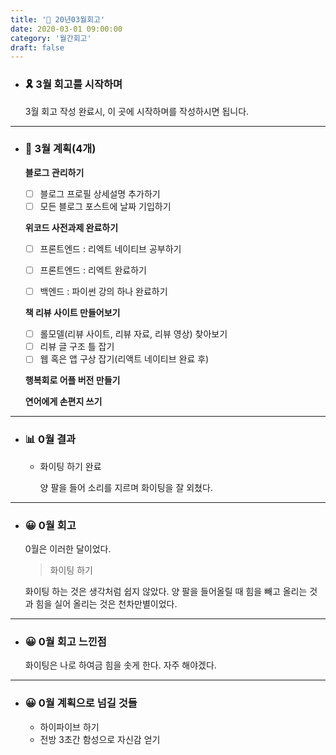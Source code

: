 ```yaml
---
title: '🌈 20년03월회고'
date: 2020-03-01 09:00:00
category: '월간회고'
draft: false
---
```


- ###  🎗 3월 회고를 시작하며

  3월 회고 작성 완료시, 이 곳에 시작하며를 작성하시면 됩니다.

---

- ### 📅 3월 계획(4개)

  **블로그 관리하기**

  - [ ] 블로그 프로필 상세설명 추가하기
  - [ ] 모든 블로그 포스트에 날짜 기입하기

  **위코드 사전과제 완료하기**

  - [ ] 프론트엔드 : 리엑트 네이티브 공부하기
  - [ ] 프론트엔드 : 리엑트 완료하기

  - [ ] 백엔드 : 파이썬 강의 하나 완료하기

  **책 리뷰 사이트 만들어보기**

  - [ ] 롤모델(리뷰 사이트, 리뷰 자료, 리뷰 영상) 찾아보기
  - [ ] 리뷰 글 구조 틀 잡기
  - [ ] 웹 혹은 앱 구상 잡기(리액트 네이티브 완료 후)

  **행복회로 어플 버전 만들기**

  **연어에게 손편지 쓰기**

---

- ### 📊 0월 결과

  - 화이팅 하기 완료

    양 팔을 들어 소리를 지르며 화이팅을 잘 외쳤다.

---

- ### 😀 0월 회고

  0월은 이러한 달이었다.

  > 화이팅 하기

  화이팅 하는 것은 생각처럼 쉽지 않았다. 양 팔을 들어올릴 때 힘을 빼고 올리는 것과 힘을 실어 올리는 것은 천차만별이었다.

---

- ### 😀 0월 회고 느낀점

  화이팅은 나로 하여금 힘을 솟게 한다. 자주 해야겠다.

---

- ### 😀 0월 계획으로 넘길 것들

  - 하이파이브 하기
  - 전방 3초간 함성으로 자신감 얻기
